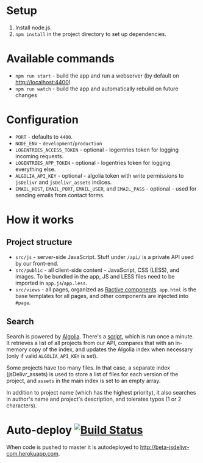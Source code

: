 # Setup

1. Install node.js.
2. `npm install` in the project directory to set up dependencies.

# Available commands

 - `npm run start` - build the app and run a webserver (by default on [http://localhost:4400](http://localhost:4400))
 - `npm run watch` - build the app and automatically rebuild on future changes

# Configuration

 - `PORT` - defaults to `4400`.
 - `NODE_ENV` - `development`/`production`
 - `LOGENTRIES_ACCESS_TOKEN` - optional - logentries token for logging incoming requests.
 - `LOGENTRIES_APP_TOKEN` - optional - logentries token for logging everything else.
 - `ALGOLIA_API_KEY` - optional - algolia token with write permissions to `jsDelivr` and `jsDelivr_assets` indices.
 - `EMAIL_HOST`, `EMAIL_PORT`, `EMAIL_USER`, and `EMAIL_PASS` - optional - used for sending emails from contact forms.

# How it works

## Project structure

 - `src/js` - server-side JavaScript. Stuff under `/api/` is a private API used by our front-end.
 - `src/public` - all client-side content - JavaScript, CSS (LESS), and images. To be bundled in the app, JS and LESS files need to be imported in `app.js`/`app.less`. 
 - `src/views` - all pages, organized as [Ractive components](http://docs.ractivejs.org/latest/components). `app.html` is the base templates for all pages, and other components are injected into `#page`.

## Search

Search is powered by [Algolia](https://www.algolia.com/). There's a [script](https://github.com/jsdelivr/www.jsdelivr.com/commit/8742343dc49b10201f4c5d864da221607d480a83#diff-902324592c72fe4414b0ff192977e0e3), which is run once a minute. It retrieves a list of all projects from our API, compares that with an in-memory copy of the index, and updates the Algolia index when necessary (only if valid `ALGOLIA_API_KEY` is set).

Some projects have too many files. In that case, a separate index (jsDelivr_assets) is used to store a list of files for each version of the project, and `assets` in the main index is set to an empty array.

In addition to project name (which has the highest priority), it also searches in author's name and project's description, and tolerates typos (1 or 2 characters).

# Auto-deploy [![Build Status](https://travis-ci.org/jsdelivr/www.jsdelivr.com.svg?branch=master)](https://travis-ci.org/jsdelivr/www.jsdelivr.com)
When code is pushed to master it is autodeployed to http://beta-jsdelivr-com.herokuapp.com.

